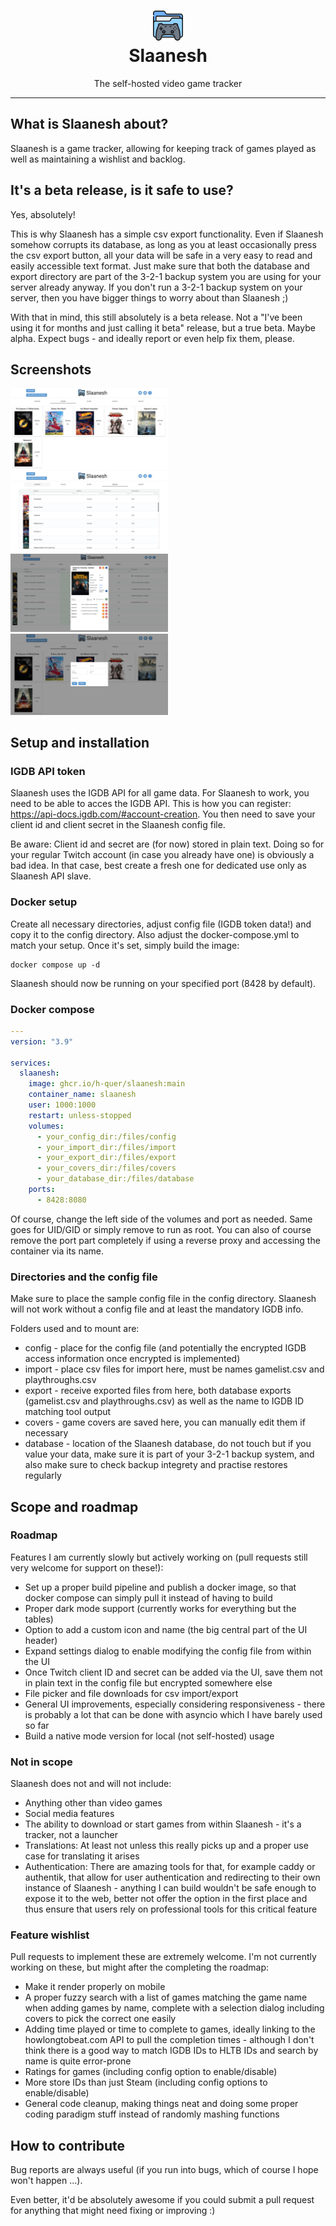 <h1 align="center">
  <img src="/assets/Slaanesh.png" width="auto" height="48"/>
  <br>
  Slaanesh</h1>
<p align="center">The self-hosted video game tracker</p>

---

## What is Slaanesh about?
Slaanesh is a game tracker, allowing for keeping track of games played as well as maintaining a wishlist and backlog.

## It's a beta release, is it safe to use?
Yes, absolutely!

This is why Slaanesh has a simple csv export functionality. Even if Slaanesh somehow corrupts its database, as long as you at least occasionally press the csv export button, all your data will be safe in a very easy to read and easily accessible text format. Just make sure that both the database and export directory are part of the 3-2-1 backup system you are using for your server already anyway. If you don't run a 3-2-1 backup system on your server, then you have bigger things to worry about than Slaanesh ;)

With that in mind, this still absolutely is a beta release. Not a "I've been using it for months and just calling it beta" release, but a true beta. Maybe alpha. Expect bugs - and ideally report or even help fix them, please.

## Screenshots
<div class="row">
  <div class="column">
    <img src="/images/playing.png" alt="playing" width="50%"/>
  </div>
  <div class="column">
    <img src="/images/backlog.png" alt="backlog" width="50%"/>
  </div>
</div>
<div class="row">
  <div class="column">
    <img src="/images/game_editor.png" alt="game editor" width="50%"/>
  </div>
  <div class="column">
    <img src="/images/add_game.png" alt="add game dialog" width="50%"/>
  </div>
</div>

## Setup and installation
### IGDB API token
Slaanesh uses the IGDB API for all game data. For Slaanesh to work, you need to be able to acces the IGDB API. This is how you can register: https://api-docs.igdb.com/#account-creation.
You then need to save your client id and client secret in the Slaanesh config file.

Be aware: Client id and secret are (for now) stored in plain text. Doing so for your regular Twitch account (in case you already have one) is obviously a bad idea. In that case, best create a fresh one for dedicated use only as Slaanesh API slave.

### Docker setup
Create all necessary directories, adjust config file (IGDB token data!) and copy it to the config directory.
Also adjust the docker-compose.yml to match your setup. Once it's set, simply build the image:
```
docker compose up -d
```

Slaanesh should now be running on your specified port (8428 by default).

### Docker compose
```yaml
---
version: "3.9"

services:
  slaanesh:
    image: ghcr.io/h-quer/slaanesh:main
    container_name: slaanesh
    user: 1000:1000
    restart: unless-stopped
    volumes:
      - your_config_dir:/files/config
      - your_import_dir:/files/import
      - your_export_dir:/files/export
      - your_covers_dir:/files/covers
      - your_database_dir:/files/database
    ports:
      - 8428:8080
```
Of course, change the left side of the volumes and port as needed. Same goes for UID/GID or simply remove to run as root. You can also of course remove the port part completely if using a reverse proxy and accessing the container via its name.

### Directories and the config file
Make sure to place the sample config file in the config directory. Slaanesh will not work without a config file and at least the mandatory IGDB info.

Folders used and to mount are:
* config - place for the config file (and potentially the encrypted IGDB access information once encrypted is implemented)
* import - place csv files for import here, must be names gamelist.csv and playthroughs.csv
* export - receive exported files from here, both database exports (gamelist.csv and playthroughs.csv) as well as the name to IGDB ID matching tool output
* covers - game covers are saved here, you can manually edit them if necessary
* database - location of the Slaanesh database, do not touch but if you value your data, make sure it is part of your 3-2-1 backup system, and also make sure to check backup integrety and practise restores regularly

## Scope and roadmap
### Roadmap
Features I am currently slowly but actively working on (pull requests still very welcome for support on these!):
* Set up a proper build pipeline and publish a docker image, so that docker compose can simply pull it instead of having to build
* Proper dark mode support (currently works for everything but the tables)
* Option to add a custom icon and name (the big central part of the UI header)
* Expand settings dialog to enable modifying the config file from within the UI
* Once Twitch client ID and secret can be added via the UI, save them not in plain text in the config file but encrypted somewhere else
* File picker and file downloads for csv import/export
* General UI improvements, especially considering responsiveness - there is probably a lot that can be done with asyncio which I have barely used so far
* Build a native mode version for local (not self-hosted) usage

### Not in scope
Slaanesh does not and will not include:
* Anything other than video games
* Social media features
* The ability to download or start games from within Slaanesh - it's a tracker, not a launcher
* Translations: At least not unless this really picks up and a proper use case for translating it arises
* Authentication: There are amazing tools for that, for example caddy or authentik, that allow for user authentication and redirecting to their own instance of Slaanesh - anything I can build wouldn't be safe enough to expose it to the web, better not offer the option in the first place and thus ensure that users rely on professional tools for this critical feature

### Feature wishlist
Pull requests to implement these are extremely welcome. I'm not currently working on these, but might after the completing the roadmap:
* Make it render properly on mobile
* A proper fuzzy search with a list of games matching the game name when adding games by name, complete with a selection dialog including covers to pick the correct one easily
* Adding time played or time to complete to games, ideally linking to the howlongtobeat.com API to pull the completion times - although I don't think there is a good way to match IGDB IDs to HLTB IDs and search by name is quite error-prone
* Ratings for games (including config option to enable/disable)
* More store IDs than just Steam (including config options to enable/disable)
* General code cleanup, making things neat and doing some proper coding paradigm stuff instead of randomly mashing functions

## How to contribute
Bug reports are always useful (if you run into bugs, which of course I hope won't happen ...).

Even better, it'd be absolutely awesome if you could submit a pull request for anything that might need fixing or improving :)

